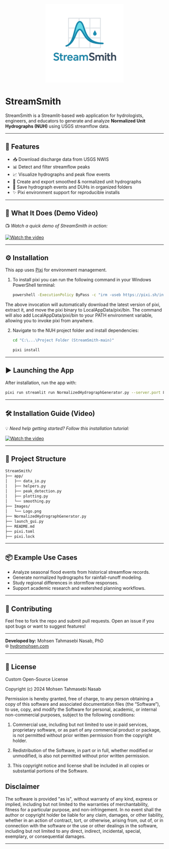 <p align="center">
  <img src="Images/Logo.png" alt="StreamSmith Logo" width="250"/>
</p>

# StreamSmith

StreamSmith is a Streamlit-based web application for hydrologists, engineers, and educators to generate and analyze **Normalized Unit Hydrographs (NUH)** using USGS streamflow data.

---

## 🚀 Features

- 📥 Download discharge data from USGS NWIS
- 📊 Detect and filter streamflow peaks
- 📈 Visualize hydrographs and peak flow events
- 🧮 Create and export smoothed & normalized unit hydrographs
- 📁 Save hydrograph events and DUHs in organized folders
- ✨ Pixi environment support for reproducible installs

---

## 🎥 What It Does (Demo Video)

📺 *Watch a quick demo of StreamSmith in action:*  

[![Watch the video](https://img.youtube.com/vi/j-TWeX9TdM8/0.jpg)](https://youtu.be/j-TWeX9TdM8?si=hdp8Zt371DRq3kdQ)

---


## ⚙️ Installation

This app uses [Pixi](https://pixi.sh/latest/) for environment management.

1. To install pixi you can run the following command in your Windows PowerShell terminal:
   ```bash
   powershell -ExecutionPolicy ByPass -c "irm -useb https://pixi.sh/install.ps1 | iex"
   ```
The above invocation will automatically download the latest version of pixi, extract it, and move the pixi binary to LocalAppData/pixi/bin. The command will also add LocalAppData/pixi/bin to your PATH environment variable, allowing you to invoke pixi from anywhere.


2. Navigate to the NUH project folder and install dependencies:
   ```bash
   cd "C:\...\Project Folder (StreamSmith-main)"
   ```

   ```bash
   pixi install
   ```

---

## ▶️ Launching the App

After installation, run the app with:

```bash
pixi run streamlit run NormalizedHydrographGenerator.py --server.port 8502
```

---

## 🛠️ Installation Guide (Video)

💡 *Need help getting started? Follow this installation tutorial:*  

[![Watch the video](https://img.youtube.com/vi/7s881nEHuko/0.jpg)](https://youtu.be/7s881nEHuko?si=CViCl8uZcA11IbRe)

---


## 📁 Project Structure

```
StreamSmith/
├── app/
│   ├── data_io.py
│   ├── helpers.py
│   ├── peak_detection.py
│   ├── plotting.py
│   └── smoothing.py
├── Images/
│   └── Logo.png
├── NormalizedHydrographGenerator.py
├── launch_gui.py
├── README.md
├── pixi.toml
├── pixi.lock

```
---

## 📦 Example Use Cases

- Analyze seasonal flood events from historical streamflow records.
- Generate normalized hydrographs for rainfall-runoff modeling.
- Study regional differences in stormflow responses.
- Support academic research and watershed planning workflows.

---

## 🤝 Contributing

Feel free to fork the repo and submit pull requests. Open an issue if you spot bugs or want to suggest features!

---

**Developed by:** Mohsen Tahmasebi Nasab, PhD  
🌐 [hydromohsen.com](https://www.hydromohsen.com)


---

## 📄 License

Custom Open-Source License

Copyright (c) 2024 Mohsen Tahmasebi Nasab

Permission is hereby granted, free of charge, to any person obtaining a copy of this software and associated documentation files (the “Software”), to use, copy, and modify the Software for personal, academic, or internal non-commercial purposes, subject to the following conditions:

1. Commercial use, including but not limited to use in paid services, proprietary software, or as part of any commercial product or package, is not permitted without prior written permission from the copyright holder.

2. Redistribution of the Software, in part or in full, whether modified or unmodified, is also not permitted without prior written permission.

3. This copyright notice and license shall be included in all copies or substantial portions of the Software.

## Disclaimer
The software is provided "as is", without warranty of any kind, express or implied, including but not limited to the warranties of merchantability, fitness for a particular purpose, and non-infringement. In no event shall the author or copyright holder be liable for any claim, damages, or other liability, whether in an action of contract, tort, or otherwise, arising from, out of, or in connection with the software or the use or other dealings in the software, including but not limited to any direct, indirect, incidental, special, exemplary, or consequential damages.

---

